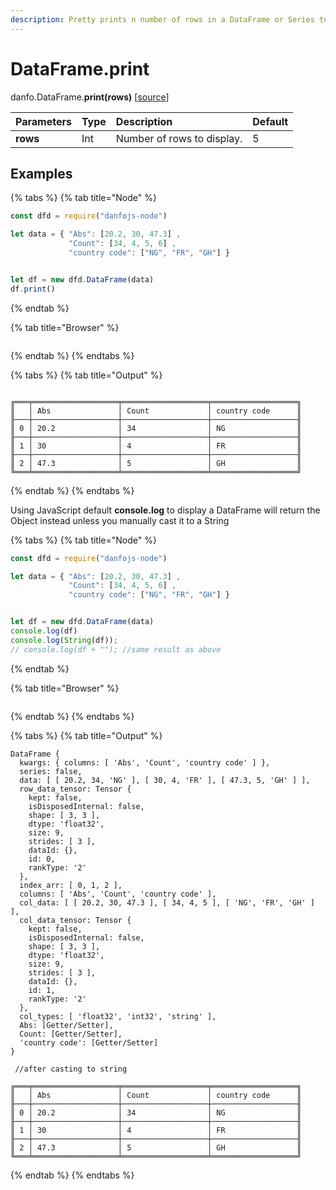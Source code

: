```yaml
---
description: Pretty prints n number of rows in a DataFrame or Series to the console
---
```


# DataFrame.print

danfo.DataFrame.**print\(**rows**\)** \[[source](https://github.com/opensource9ja/danfojs/blob/eb5919d2cac34271fc3b725fa24aa3ad4eacde37/danfojs/src/core/generic.js#L290)\]

| Parameters | Type | Description | Default |
| :--- | :--- | :--- | :--- |
| **rows** | Int | Number of rows to display. | 5 |

## **Examples**

{% tabs %}
{% tab title="Node" %}
```javascript
const dfd = require("danfojs-node")

let data = { "Abs": [20.2, 30, 47.3] ,
             "Count": [34, 4, 5, 6] ,
             "country code": ["NG", "FR", "GH"] }


let df = new dfd.DataFrame(data)
df.print()
```
{% endtab %}

{% tab title="Browser" %}
```

```
{% endtab %}
{% endtabs %}

{% tabs %}
{% tab title="Output" %}
```text

╔═══╤═══════════════════╤═══════════════════╤═══════════════════╗
║   │ Abs               │ Count             │ country code      ║
╟───┼───────────────────┼───────────────────┼───────────────────╢
║ 0 │ 20.2              │ 34                │ NG                ║
╟───┼───────────────────┼───────────────────┼───────────────────╢
║ 1 │ 30                │ 4                 │ FR                ║
╟───┼───────────────────┼───────────────────┼───────────────────╢
║ 2 │ 47.3              │ 5                 │ GH                ║
╚═══╧═══════════════════╧═══════════════════╧═══════════════════╝
```
{% endtab %}
{% endtabs %}

Using JavaScript default **console.log** to display a DataFrame will return the Object instead unless you manually cast it to a String

{% tabs %}
{% tab title="Node" %}
```javascript
const dfd = require("danfojs-node")

let data = { "Abs": [20.2, 30, 47.3] ,
             "Count": [34, 4, 5, 6] ,
             "country code": ["NG", "FR", "GH"] }


let df = new dfd.DataFrame(data)
console.log(df)
console.log(String(df));
// console.log(df + ""); //same result as above
```
{% endtab %}

{% tab title="Browser" %}
```

```
{% endtab %}
{% endtabs %}

{% tabs %}
{% tab title="Output" %}
```text
DataFrame {
  kwargs: { columns: [ 'Abs', 'Count', 'country code' ] },
  series: false,
  data: [ [ 20.2, 34, 'NG' ], [ 30, 4, 'FR' ], [ 47.3, 5, 'GH' ] ],
  row_data_tensor: Tensor {
    kept: false,
    isDisposedInternal: false,
    shape: [ 3, 3 ],
    dtype: 'float32',
    size: 9,
    strides: [ 3 ],
    dataId: {},
    id: 0,
    rankType: '2'
  },
  index_arr: [ 0, 1, 2 ],
  columns: [ 'Abs', 'Count', 'country code' ],
  col_data: [ [ 20.2, 30, 47.3 ], [ 34, 4, 5 ], [ 'NG', 'FR', 'GH' ] ],
  col_data_tensor: Tensor {
    kept: false,
    isDisposedInternal: false,
    shape: [ 3, 3 ],
    dtype: 'float32',
    size: 9,
    strides: [ 3 ],
    dataId: {},
    id: 1,
    rankType: '2'
  },
  col_types: [ 'float32', 'int32', 'string' ],
  Abs: [Getter/Setter],
  Count: [Getter/Setter],
  'country code': [Getter/Setter]
}

 //after casting to string

╔═══╤═══════════════════╤═══════════════════╤═══════════════════╗
║   │ Abs               │ Count             │ country code      ║
╟───┼───────────────────┼───────────────────┼───────────────────╢
║ 0 │ 20.2              │ 34                │ NG                ║
╟───┼───────────────────┼───────────────────┼───────────────────╢
║ 1 │ 30                │ 4                 │ FR                ║
╟───┼───────────────────┼───────────────────┼───────────────────╢
║ 2 │ 47.3              │ 5                 │ GH                ║
╚═══╧═══════════════════╧═══════════════════╧═══════════════════╝
```
{% endtab %}
{% endtabs %}

